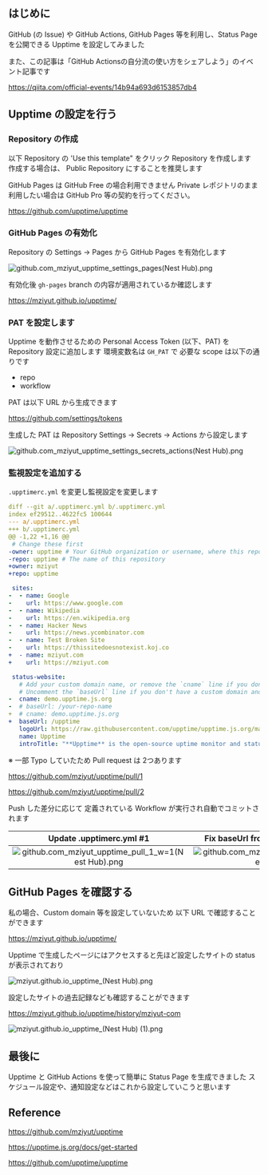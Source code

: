 <!--
title:   Upptime と GitHub, GitHub Actions で Status page を作成する
tags:    GitHub,GitHubActions,QiitaEngineerFesta2022,QiitaEngineerFesta_GitHub,Upptime
id:      e7e73d5bd6de5c05e716
private: false
-->
## はじめに

GitHub (の Issue) や GitHub Actions, GitHub Pages 等を利用し、Status Page を公開できる Upptime を設定してみました

また、この記事は「GitHub Actionsの自分流の使い方をシェアしよう」のイベント記事です

https://qiita.com/official-events/14b94a693d6153857db4

## Upptime の設定を行う

### Repository の作成

以下 Repository の 'Use this template" をクリック Repository を作成します
作成する場合は、 Public Repository にすることを推奨します

GitHub Pages は GitHub Free の場合利用できません
Private レポジトリのまま利用したい場合は GitHub Pro 等の契約を行ってください。

https://github.com/upptime/upptime

### GitHub Pages の有効化

Repository の Settings -> Pages から GitHub Pages を有効化します

![github.com_mziyut_upptime_settings_pages(Nest Hub).png](https://qiita-image-store.s3.ap-northeast-1.amazonaws.com/0/55950/52950a5f-5731-bcbe-470a-7f0c55505dc2.png)

有効化後 `gh-pages` branch の内容が適用されているか確認します

https://mziyut.github.io/upptime/

### PAT を設定します

Upptime を動作させるための Personal Access Token (以下、PAT) を Repository 設定に追加します
環境変数名は `GH_PAT` で 必要な scope は以下の通りです

- repo
- workflow

PAT は以下 URL から生成できます

https://github.com/settings/tokens

生成した PAT は Repository Settings -> Secrets -> Actions から設定します

![github.com_mziyut_upptime_settings_secrets_actions(Nest Hub).png](https://qiita-image-store.s3.ap-northeast-1.amazonaws.com/0/55950/620e109e-238a-2e8f-2614-0d28d92aa330.png)

### 監視設定を追加する

`.upptimerc.yml` を変更し監視設定を変更します

```diff_yaml:.upptimerc.yml
diff --git a/.upptimerc.yml b/.upptimerc.yml
index ef29512..4622fc5 100644
--- a/.upptimerc.yml
+++ b/.upptimerc.yml
@@ -1,22 +1,16 @@
 # Change these first
-owner: upptime # Your GitHub organization or username, where this repository lives
-repo: upptime # The name of this repository
+owner: mziyut
+repo: upptime

 sites:
-  - name: Google
-    url: https://www.google.com
-  - name: Wikipedia
-    url: https://en.wikipedia.org
-  - name: Hacker News
-    url: https://news.ycombinator.com
-  - name: Test Broken Site
-    url: https://thissitedoesnotexist.koj.co
+  - name: mziyut.com
+    url: https://mziyut.com

 status-website:
   # Add your custom domain name, or remove the `cname` line if you don't have a domain
   # Uncomment the `baseUrl` line if you don't have a custom domain and add your repo name there
-  cname: demo.upptime.js.org
-  # baseUrl: /your-repo-name
+  # cname: demo.upptime.js.org
+  baseUrl: /upptime
   logoUrl: https://raw.githubusercontent.com/upptime/upptime.js.org/master/static/img/icon.svg
   name: Upptime
   introTitle: "**Upptime** is the open-source uptime monitor and status page, powered entirely by GitHub."
```

※ 一部 Typo していたため Pull request は 2つあります

https://github.com/mziyut/upptime/pull/1

https://github.com/mziyut/upptime/pull/2

Push した差分に応じて 定義されている Workflow が実行され自動でコミットされます

| Update .upptimerc.yml #1 | Fix baseUrl from uptime to upptime #2 |
|:--:|:--:|
| ![github.com_mziyut_upptime_pull_1_w=1(Nest Hub).png](https://qiita-image-store.s3.ap-northeast-1.amazonaws.com/0/55950/6918ac8d-5a4d-2769-5bfc-dff6783205a4.png) | ![github.com_mziyut_upptime_pull_2_w=1(Nest Hub).png](https://qiita-image-store.s3.ap-northeast-1.amazonaws.com/0/55950/c7e2d974-9ca1-a605-62d7-6ffbc3622931.png) |

## GitHub Pages を確認する

私の場合、Custom domain 等を設定していないため 以下 URL で確認することができます

https://mziyut.github.io/upptime/

Upptime で生成したページにはアクセスすると先ほど設定したサイトの status が表示されており

![mziyut.github.io_upptime_(Nest Hub).png](https://qiita-image-store.s3.ap-northeast-1.amazonaws.com/0/55950/275576af-bb33-27b2-5173-72111442262a.png)

設定したサイトの過去記録なども確認することができます

https://mziyut.github.io/upptime/history/mziyut-com

![mziyut.github.io_upptime_(Nest Hub) (1).png](https://qiita-image-store.s3.ap-northeast-1.amazonaws.com/0/55950/3019b6f4-082a-878f-33d8-660759a14d6b.png)


## 最後に

Upptime と GitHub Actions を使って簡単に Status Page を生成できました
スケジュール設定や、通知設定などはこれから設定していこうと思います

## Reference

https://github.com/mziyut/upptime

https://upptime.js.org/docs/get-started

https://github.com/upptime/upptime